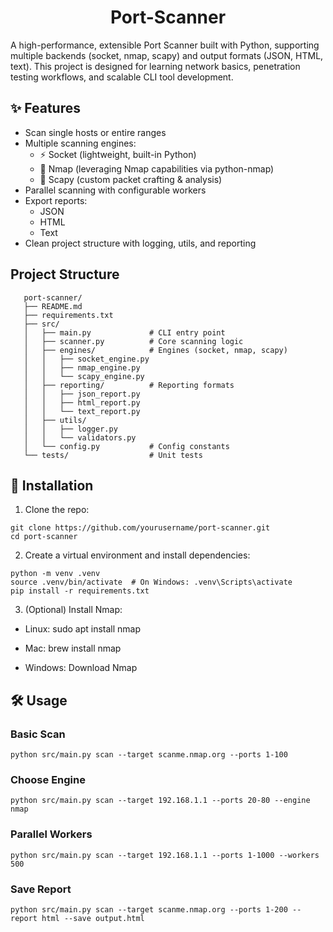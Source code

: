 <h1 align="center">Port-Scanner</h1>

A high-performance, extensible Port Scanner built with Python, supporting multiple backends (socket, nmap, scapy) and output formats (JSON, HTML, text).
This project is designed for learning network basics, penetration testing workflows, and scalable CLI tool development.


## ✨ Features

 - Scan single hosts or entire ranges
 - Multiple scanning engines:
   - ⚡ Socket (lightweight, built-in Python)
   - 📡 Nmap (leveraging Nmap capabilities via python-nmap)
   - 🔬 Scapy (custom packet crafting & analysis)
 - Parallel scanning with configurable workers
 - Export reports:
   - JSON
   - HTML
   - Text
 - Clean project structure with logging, utils, and reporting


## Project Structure

       port-scanner/
       ├── README.md
       ├── requirements.txt
       ├── src/
       │   ├── main.py             # CLI entry point
       │   ├── scanner.py          # Core scanning logic
       │   ├── engines/            # Engines (socket, nmap, scapy)
       │   │   ├── socket_engine.py
       │   │   ├── nmap_engine.py
       │   │   └── scapy_engine.py
       │   ├── reporting/          # Reporting formats
       │   │   ├── json_report.py
       │   │   ├── html_report.py
       │   │   └── text_report.py
       │   ├── utils/
       │   │   ├── logger.py
       │   │   └── validators.py
       │   └── config.py           # Config constants
       └── tests/                  # Unit tests


## 🚀 Installation

1. Clone the repo:
```
git clone https://github.com/yourusername/port-scanner.git
cd port-scanner
```

2. Create a virtual environment and install dependencies:
```
python -m venv .venv
source .venv/bin/activate  # On Windows: .venv\Scripts\activate
pip install -r requirements.txt
```

3. (Optional) Install Nmap:

 - Linux: sudo apt install nmap

 - Mac: brew install nmap

 - Windows: Download Nmap


## 🛠 Usage
### Basic Scan
```
python src/main.py scan --target scanme.nmap.org --ports 1-100
```
### Choose Engine
```
python src/main.py scan --target 192.168.1.1 --ports 20-80 --engine nmap
```

### Parallel Workers
```
python src/main.py scan --target 192.168.1.1 --ports 1-1000 --workers 500
```

### Save Report
```
python src/main.py scan --target scanme.nmap.org --ports 1-200 --report html --save output.html
```
